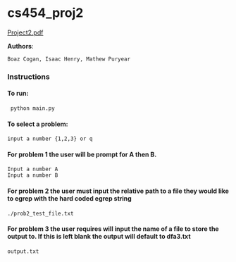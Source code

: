 # cs454_proj2
[Project2.pdf](Project2.pdf)

**Authors**:
```
Boaz Cogan, Isaac Henry, Mathew Puryear
```

### Instructions
#### To run:
```
 python main.py
```

#### To select a problem:
```
input a number {1,2,3} or q
```

#### For problem 1 the user will be prompt for A then B.
```
Input a number A
Input a number B
```

#### For problem 2 the user must input the relative path to a file they would like to egrep with the hard coded egrep string
```
./prob2_test_file.txt
```
#### For problem 3 the user requires will input the name of a file to store the output to. If this is left blank the output will default to dfa3.txt
```
output.txt
```
